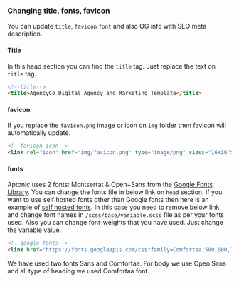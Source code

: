 ### Changing title, fonts, favicon

You can update `title`, `favicon` `font` and also OG info with SEO meta description.


#### Title
In this head section you can find the `title` tag. Just replace the text on `title` tag.

```html
<!--title-->
<title>AgencyCo Digital Agency and Marketing Template</title>
```

#### favicon
If you replace the `favicon.png` image or icon on `img` folder then favicon will automatically update. 
```html
<!--favicon icon-->
<link rel="icon" href="img/favicon.png" type="image/png" sizes="16x16">
```

#### fonts
Aptonic uses 2 fonts: Montserrat & Open+Sans from the [Google Fonts Library](https://fonts.google.com/). You can change the fonts file in below link on `head` section. 
If you want to use self hosted fonts other than Google fonts then here is an example of [self hosted fonts](https://css-tricks.com/snippets/css/using-font-face/). In this case you need to remove below link and change font names in `/scss/base/variable.scss` file as per your fonts used. 
Also you can change font-weights that you have used. Just change the variable value.
```html
<!--google fonts-->
<link href="https://fonts.googleapis.com/css?family=Comfortaa:500,600,700%7COpen+Sans&display=swap" rel="stylesheet">
```

We have used two fonts Sans and Comfortaa. For body we use Open Sans and all type of heading we used Comfortaa font.